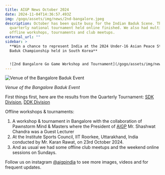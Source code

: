 ```yaml
---
title: AIGP News October 2024
date: 2024-11-04T14:36:57.493Z
img: /gogo/assets/img/news/2nd-bangalore.jpeg
description: October has been quite busy for the Indian Baduk Scene. The first
  quarterly national tournament held online finished. We also had multiple
  offline workshops, tournaments and club meetups.
external_url: ""
sidebar: >
  **W﻿in a chance to represent India at the 2024 Under-16 Asian Peace Student
  Baduk Championship held in South Korea**


  ![2nd Bangalore Go Game Workshop and Tournament](/gogo/assets/img/news/2nd-bangalore.jpeg "2nd Bangalore Go Game Workshop and Tournament")
---
```

![Venue of the Bangalore Baduk Event](/gogo/assets/img/news/bangalore-venue.jpeg "Venue of the Bangalore Baduk Event")

*Venue of the Bangalore Baduk Event*

First things first, here are the results from the Quarterly Tournament:
[SDK Division](https://leago.gg/event/trsjeft/standings/t/51a3xa3z07/r/10), [DDK Division](https://leago.gg/event/trsjeft/standings/t/r6ok25q2nt/r/10)

Offline workshops & tournaments:<br>

1. A workshop & tournament in Bangalore with the collaboration of Pawnstorm Mind & Masters where the President of [AIGP](https://www.instagram.com/aigpindia/) Mr. Shashwat Chandra was a Guest Lecturer
2. At the Institute Sports Council, IIT Roorkee, Uttarakhand, India conducted by Mr. Karan Rawat, on 23rd October 2024.
3. A﻿nd as usual we had some offline club meetups and the weekend online sessions on Sundays.

F﻿ollow us on instagram [@aigpindia](https://www.instagram.com/aigpindia/) to see more images, videos and for frequent  updates.